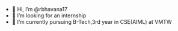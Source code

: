 - 👋 Hi, I’m @rbhavana17
- 👀 I’m looking for an internship
- 🌱 I’m currently pursuing B-Tech,3rd year in CSE(AIML) at VMTW
<!---
rbhavana17/rbhavana17 is a ✨ special ✨ repository because its `README.md` (this file) appears on your GitHub profile.
You can click the Preview link to take a look at your changes.
--->
